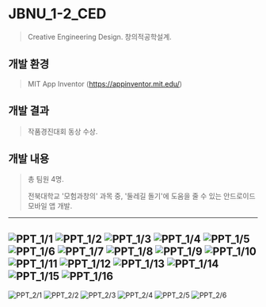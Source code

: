 # JBNU_1-2_CED
> Creative Engineering Design. 창의적공학설계.

## 개발 환경
> MIT App Inventor (https://appinventor.mit.edu/)

## 개발 결과
> 작품경진대회 동상 수상.

## 개발 내용
> 총 팀원 4명.
>
> 전북대학교 '모험과창의' 과목 중, '둘레길 돌기'에 도움을 줄 수 있는 안드로이드 모바일 앱 개발.

---

![PPT_1/1](./Docs/PPT_1/1.jpg)
![PPT_1/2](./Docs/PPT_1/2.jpg)
![PPT_1/3](./Docs/PPT_1/3.jpg)
![PPT_1/4](./Docs/PPT_1/4.jpg)
![PPT_1/5](./Docs/PPT_1/5.jpg)
![PPT_1/6](./Docs/PPT_1/6.jpg)
![PPT_1/7](./Docs/PPT_1/7.jpg)
![PPT_1/8](./Docs/PPT_1/8.jpg)
![PPT_1/9](./Docs/PPT_1/9.jpg)
![PPT_1/10](./Docs/PPT_1/10.jpg)
![PPT_1/11](./Docs/PPT_1/11.jpg)
![PPT_1/12](./Docs/PPT_1/12.jpg)
![PPT_1/13](./Docs/PPT_1/13.jpg)
![PPT_1/14](./Docs/PPT_1/14.jpg)
![PPT_1/15](./Docs/PPT_1/15.jpg)
![PPT_1/16](./Docs/PPT_1/16.jpg)
---
![PPT_2/1](./Docs/PPT_2/1.jpg)
![PPT_2/2](./Docs/PPT_2/2.jpg)
![PPT_2/3](./Docs/PPT_2/3.jpg)
![PPT_2/4](./Docs/PPT_2/4.jpg)
![PPT_2/5](./Docs/PPT_2/5.jpg)
![PPT_2/6](./Docs/PPT_2/6.jpg)